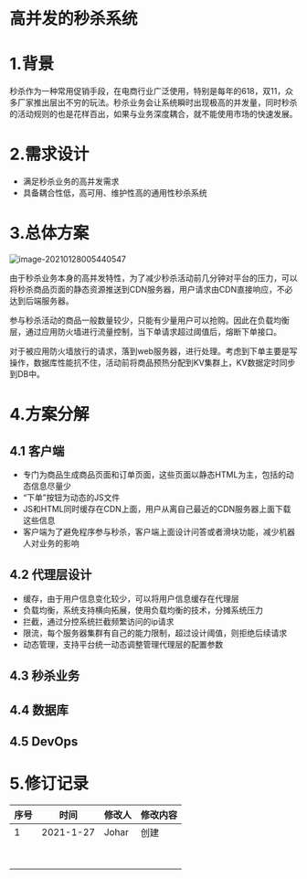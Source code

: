# 									高并发的秒杀系统

# 1.背景

秒杀作为一种常用促销手段，在电商行业广泛使用，特别是每年的618，双11，众多厂家推出层出不穷的玩法。秒杀业务会让系统瞬时出现极高的并发量，同时秒杀的活动规则的也是花样百出，如果与业务深度耦合，就不能使用市场的快速发展。



# 2.需求设计



- 满足秒杀业务的高并发需求
- 具备耦合性低，高可用、维护性高的通用性秒杀系统



# 3.总体方案

![image-20210128005440547](C:\Users\Johar\AppData\Roaming\Typora\typora-user-images\image-20210128005440547.png)



由于秒杀业务本身的高并发特性，为了减少秒杀活动前几分钟对平台的压力，可以将秒杀商品页面的静态资源推送到CDN服务器，用户请求由CDN直接响应，不必达到后端服务器。

参与秒杀活动的商品一般数量较少，只能有少量用户可以抢购。因此在负载均衡层，通过应用防火墙进行流量控制，当下单请求超过阈值后，熔断下单接口。

对于被应用防火墙放行的请求，落到web服务器，进行处理。考虑到下单主要是写操作，数据库性能抗不住，活动前将商品预热分配到KV集群上，KV数据定时同步到DB中。



# 4.方案分解

## 4.1 客户端

- 专门为商品生成商品页面和订单页面，这些页面以静态HTML为主，包括的动态信息尽量少
- “下单”按钮为动态的JS文件
- JS和HTML同时缓存在CDN上面，用户从离自己最近的CDN服务器上面下载这些信息
- 客户端为了避免程序参与秒杀，客户端上面设计问答或者滑块功能，减少机器人对业务的影响



## 4.2 代理层设计

- 缓存，由于用户信息变化较少，可以将用户信息缓存在代理层
- 负载均衡，系统支持横向拓展，使用负载均衡的技术，分摊系统压力
- 拦截，通过分控系统拦截频繁访问的ip请求
- 限流，每个服务器集群有自己的能力限制，超过设计阈值，则拒绝后续请求
- 动态管理，支持平台统一动态调整管理代理层的配置参数



## 4.3 秒杀业务





## 4.4 数据库



## 4.5 DevOps





# 5.修订记录



| 序号 | 时间      | 修改人 | 修改内容 |
| ---- | --------- | ------ | -------- |
| 1    | 2021-1-27 | Johar  | 创建     |
|      |           |        |          |
|      |           |        |          |
|      |           |        |          |
|      |           |        |          |
|      |           |        |          |
|      |           |        |          |
|      |           |        |          |
|      |           |        |          |



















